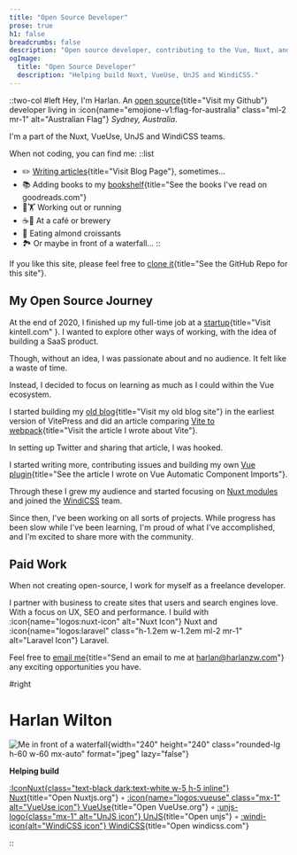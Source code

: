 ```yaml
---
title: "Open Source Developer"
prose: true
h1: false
breadcrumbs: false
description: "Open source developer, contributing to the Vue, Nuxt, and Vite ecosystems."
ogImage:
  title: "Open Source Developer"
  description: "Helping build Nuxt, VueUse, UnJS and WindiCSS."
---
```



::two-col
#left
Hey, I'm Harlan.
An [open source](https://github.com/harlan-zw){title="Visit my Github"} developer living in :icon{name="emojione-v1:flag-for-australia"
class="ml-2 mr-1" alt="Australian Flag"} _Sydney, Australia_.

I'm a part of the Nuxt, VueUse, UnJS and WindiCSS teams.

When not coding, you can find me:
::list
- ✏️ [Writing articles](/blog){title="Visit Blog Page"}, sometimes...
- 📚 Adding books to my [bookshelf](https://www.goodreads.com/user/show/122898515-harlan-wilton){title="See the books I've read on goodreads.com"}
- 🏃🏋️ Working out or running
- ☕🍺 At a café or brewery
- 🥐 Eating almond croissants
- 🏞️ Or maybe in front of a waterfall...
::


If you like this site, please feel free to [clone it](https://github.com/harlan-zw/harlanzw.com){title="See the GitHub Repo for this site"}.

## My Open Source Journey

At the end of 2020, I finished up my full-time job at a [startup](https://kintell.com/){title="Visit kintell.com" }. I wanted to explore other ways of working,
with the idea of building a SaaS product.

Though, without an idea, I was passionate about and no audience. It felt like a waste of time.

Instead, I decided to focus on learning as much as I could within the Vue ecosystem.

I started building my [old blog](https://old.harlanzw.com){title="Visit my old blog site"}
in the earliest version of VitePress and did an article comparing [Vite to webpack](/blog/how-the-heck-does-vite-work){title="Visit the article I wrote about Vite"}.

In setting up Twitter and sharing that article, I was hooked.

I started writing more, contributing issues and building my own [Vue plugin](/blog/vue-automatic-component-imports){title="See the article I wrote on Vue Automatic Component Imports"}.

Through these I grew my audience and started focusing on [Nuxt modules](/projects) and joined the [WindiCSS](https://windicss.org) team.

Since then, I've been working on all sorts of projects. While progress has been slow while I've been learning, I'm proud of what I've accomplished,
and I'm excited to share more with the community.

## Paid Work

When not creating open-source, I work for myself as a freelance developer.

I partner with business to create sites that users and search engines love. With a focus 
on UX, SEO and performance. I build with :icon{name="logos:nuxt-icon"
alt="Nuxt Icon"} Nuxt and :icon{name="logos:laravel" class="h-1.2em w-1.2em ml-2 mr-1" alt="Laravel Icon"} Laravel.

Feel free to [email me](mailto:harlan@harlanzw.com){title="Send an email to me at harlan@harlanzw.com"} any exciting opportunities you have.

#right

# Harlan Wilton

![Me in front of a waterfall](/harlan-wilton.jpeg){width="240" height="240" class="rounded-lg h-60 w-60 mx-auto" format="jpeg" lazy="false"}

<strong class="text-xs uppercase opacity-70">Helping build</strong> 

[:IconNuxt{class="text-black dark:text-white w-5 h-5 inline"} Nuxt](https://nuxt.com/){title="Open Nuxtjs.org"} ◦
[:icon{name="logos:vueuse" class="mx-1" alt="VueUse icon"} VueUse](https://vueuse.org){title="Open VueUse.org"} ◦
[:unjs-logo{class="mx-1" alt="UnJS icon"} UnJS](https://unjs.io/){title="Open unjs"} ◦
[:windi-icon{alt="WindiCSS icon"} WindiCSS](https://windicss.org){title="Open windicss.com"}

::

